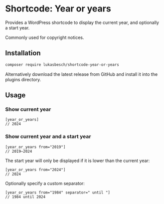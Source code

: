 # Shortcode: Year or years

Provides a WordPress shortcode to display the current year, and optionally a start year.

Commonly used for copyright notices.

## Installation

```bash
composer require lukasbesch/shortcode-year-or-years
```

Alternatively download the latest release from GitHub and install it into the plugins directory.

## Usage

### Show current year
    [year_or_years]
    // 2024

### Show current year and a start year

    [year_or_years from="2019"]
    // 2019–2024

The start year will only be displayed if it is lower than the current year:

    [year_or_years from="2024"]
    // 2024

Optionally specify a custom separator:

    [year_or_years from="1984" separator=" until "]
    // 1984 until 2024
